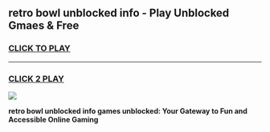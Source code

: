 
## retro bowl unblocked info - Play Unblocked Gmaes & Free
<h3>
<a href="https://news.freeplayer.one?title=retro_bowl_unblocked_info&ref=23F">CLICK TO PLAY</a></h3>
<hr>

<h3>
<a href="https://news.freeplayer.one?title=retro_bowl_unblocked_info&ref=23F">CLICK 2 PLAY</a>
  
</h3>

<a href="https://news.freeplayer.one?title=retro_bowl_unblocked_info&ref=23F/"><img src="https://clearcache.store/games.png"></a>


**retro bowl unblocked info games unblocked: Your Gateway to Fun and Accessible Online Gaming**
